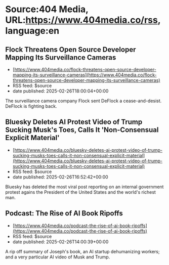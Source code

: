 # Source:404 Media, URL:https://www.404media.co/rss, language:en

## Flock Threatens Open Source Developer Mapping Its Surveillance Cameras
 - [https://www.404media.co/flock-threatens-open-source-developer-mapping-its-surveillance-cameras](https://www.404media.co/flock-threatens-open-source-developer-mapping-its-surveillance-cameras)
 - RSS feed: $source
 - date published: 2025-02-26T18:00:04+00:00

The surveillance camera company Flock sent DeFlock a cease-and-desist. DeFlock is fighting back.

## Bluesky Deletes AI Protest Video of Trump Sucking Musk's Toes, Calls It 'Non-Consensual Explicit Material'
 - [https://www.404media.co/bluesky-deletes-ai-protest-video-of-trump-sucking-musks-toes-calls-it-non-consensual-explicit-material](https://www.404media.co/bluesky-deletes-ai-protest-video-of-trump-sucking-musks-toes-calls-it-non-consensual-explicit-material)
 - RSS feed: $source
 - date published: 2025-02-26T16:52:42+00:00

Bluesky has deleted the most viral post reporting on an internal government protest agains the President of the United States and the world's richest man.

## Podcast: The Rise of AI Book Ripoffs
 - [https://www.404media.co/podcast-the-rise-of-ai-book-ripoffs](https://www.404media.co/podcast-the-rise-of-ai-book-ripoffs)
 - RSS feed: $source
 - date published: 2025-02-26T14:00:39+00:00

A rip off summary of Joseph's book, an AI startup dehumanizing workers; and a very particular AI video of Musk and Trump.

